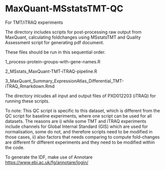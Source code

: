 # MaxQuant-MSstatsTMT-QC
For TMT/iTRAQ experiments

The directory includes scripts for post-processing raw output from MaxQuant, calculating foldchanges using MSstatsTMT and Quality Assessment script for generating pdf document.

These files should be run in this sequential order.

1_process-protein-groups-with-gene-names.R

2_MSstats_MaxQuant-TMT-iTRAQ-pipeline.R

3_MaxQuant_Summary_ExpressionAtlas_Differential_TMT-iTRAQ_Rmarkdown.Rmd

The directory inlcudes all input and output files of PXD012203 (iTRAQ) for running these scripts.

To note: This QC script is specific to this dataset, which is different from the QC script for baseline experiments, where one script can be used for all datasets. The reasons are i) while some TMT and iTRAQ experiments include channels for Global Internal Standard (GIS) which are used for normalisation, some do not, and therefore scripts need to be modified in those cases, ii) also factors that needs comparing to compute fold-changes are different fir different experiments and they need to be modified within the code.

To generate the IDF, make use of Annotare https://www.ebi.ac.uk/fg/annotare/login/
